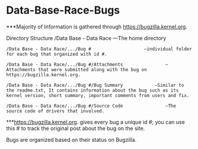 # Data-Base-Race-Bugs
***Majority of Information is gathered through https://bugzilla.kernel.org.

Directory Structure
	/Data Base - Data Race						—The home directory

	/Data Base - Data Race/.../Bug #					—individual folder for each bug that organized with id #.

	/Data Base - Data Race/.../Bug #/Attachments				—Attachments that were submitted along with the bug on https://bugzilla.kernel.org.

	/Data Base - Data Race/.../Bug #/Bug Summary 			—Similar to the readme.txt, It contains information about the bug such as its kernel version, short summary, important comments from users and fix.

	/Data Base - Data Race/.../Bug #/Source Code				—The source code of drivers that involved.


***https://bugzilla.kernel.org. gives every bug a unique id #; you can use this # to track the original post about the bug on the site.

Bugs are organized based on their status on Bugzilla.	
